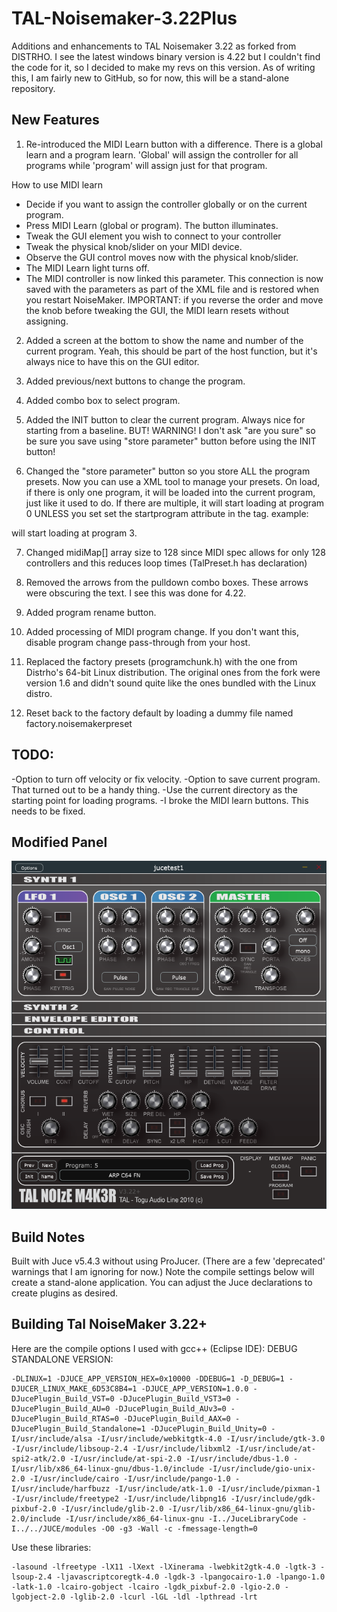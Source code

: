 # TAL-Noisemaker-3.22Plus
Additions and enhancements to TAL Noisemaker 3.22 as forked from DISTRHO.  I see the latest windows binary version is 4.22 but I couldn't find the code for it, so I decided to make my revs on this version.  As of writing this, I am fairly new to GitHub, so for now, this will be a stand-alone repository.

## New Features

1. Re-introduced the MIDI Learn button with a difference.  There is a global learn and a program learn.  'Global' will assign the controller for all programs while 'program' will assign just for that program.

How to use MIDI learn
- Decide if you want to assign the controller globally or on the current program.
- Press MIDI Learn (global or program).  The button illuminates.
- Tweak the GUI element you wish to connect to your controller
- Tweak the physical knob/slider on your MIDI device. 
- Observe the GUI control moves now with the physical knob/slider.
- The MIDI Learn light turns off.
- The MIDI controller is now linked this parameter.  This connection is now
saved with the parameters as part of the XML file and is restored when you restart NoiseMaker.
IMPORTANT: if you reverse the order and move the knob before tweaking the GUI, the MIDI learn resets without assigning.

2. Added a screen at the bottom to show the name and number of the current program.  Yeah, this should be part
of the host function, but it's always nice to have this on the GUI editor.

3. Added previous/next buttons to change the program.

4. Added combo box to select program.

5. Added the INIT button to clear the current program.  Always nice for starting from a baseline.  BUT! WARNING! I don't ask "are you sure" so be sure you save using "store parameter" button before using the INIT button!

6. Changed the "store parameter" button so you store ALL the program presets.  Now you can use a XML tool to manage your presets.  On load, if there is only one program, it will be loaded into the current program, just like it used to do.  If there are multiple, it will start loading at program 0 UNLESS you set set the startprogram attribute in the <tal> tag.
example:
<tal curprogram="55" version="1.7" startprogram="3">
will start loading at program 3.

7. Changed midiMap[] array size to 128 since MIDI spec allows for only 128 controllers and this reduces loop times (TalPreset.h has declaration)

8. Removed the arrows from the pulldown combo boxes. These arrows were obscuring the text.  I see this was done for 4.22. 

9. Added program rename button.

10. Added processing of MIDI program change.  If you don't want this, disable program change pass-through from your host.

11. Replaced the factory presets (programchunk.h) with the one from Distrho's 64-bit Linux distribution.  The original ones from the fork were version 1.6 and didn't sound quite like the ones bundled with the Linux distro.

12. Reset back to the factory default by loading a dummy file named factory.noisemakerpreset

## TODO:
-Option to turn off velocity or fix velocity.
-Option to save current program.  That turned out to be a handy thing.
-Use the current directory as the starting point for loading programs.
-I broke the MIDI learn buttons.  This needs to be fixed.

## Modified Panel
![alt text](./TAL-Noisemaker_3.22+.png "TAL Noisemaker 3.22+")

## Build Notes

Built with Juce v5.4.3 without using ProJucer.  (There are a few 'deprecated' warnings that I am ignoring for now.)  Note the compile settings below will create a stand-alone application.  You can adjust the Juce declarations to create plugins as desired.

## Building Tal NoiseMaker 3.22+
Here are the compile options I used with gcc++ (Eclipse IDE):
DEBUG STANDALONE VERSION:
```
-DLINUX=1 -DJUCE_APP_VERSION_HEX=0x10000 -DDEBUG=1 -D_DEBUG=1 -DJUCER_LINUX_MAKE_6D53C8B4=1 -DJUCE_APP_VERSION=1.0.0 -DJucePlugin_Build_VST=0 -DJucePlugin_Build_VST3=0 -DJucePlugin_Build_AU=0 -DJucePlugin_Build_AUv3=0 -DJucePlugin_Build_RTAS=0 -DJucePlugin_Build_AAX=0 -DJucePlugin_Build_Standalone=1 -DJucePlugin_Build_Unity=0 -I/usr/include/alsa -I/usr/include/webkitgtk-4.0 -I/usr/include/gtk-3.0 -I/usr/include/libsoup-2.4 -I/usr/include/libxml2 -I/usr/include/at-spi2-atk/2.0 -I/usr/include/at-spi-2.0 -I/usr/include/dbus-1.0 -I/usr/lib/x86_64-linux-gnu/dbus-1.0/include -I/usr/include/gio-unix-2.0 -I/usr/include/cairo -I/usr/include/pango-1.0 -I/usr/include/harfbuzz -I/usr/include/atk-1.0 -I/usr/include/pixman-1 -I/usr/include/freetype2 -I/usr/include/libpng16 -I/usr/include/gdk-pixbuf-2.0 -I/usr/include/glib-2.0 -I/usr/lib/x86_64-linux-gnu/glib-2.0/include -I/usr/include/x86_64-linux-gnu -I../JuceLibraryCode -I../../JUCE/modules -O0 -g3 -Wall -c -fmessage-length=0
```
Use these libraries:
```
-lasound -lfreetype -lX11 -lXext -lXinerama -lwebkit2gtk-4.0 -lgtk-3 -lsoup-2.4 -ljavascriptcoregtk-4.0 -lgdk-3 -lpangocairo-1.0 -lpango-1.0 -latk-1.0 -lcairo-gobject -lcairo -lgdk_pixbuf-2.0 -lgio-2.0 -lgobject-2.0 -lglib-2.0 -lcurl -lGL -ldl -lpthread -lrt
```
 
